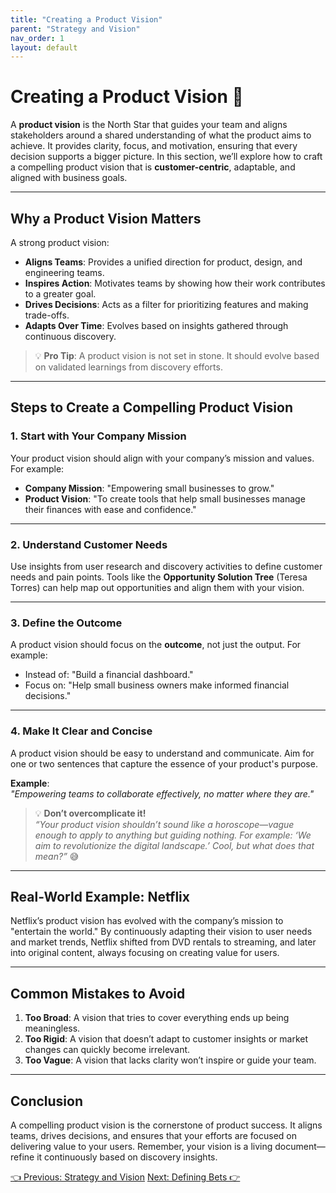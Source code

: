 ```yaml
---
title: "Creating a Product Vision"
parent: "Strategy and Vision"
nav_order: 1
layout: default
---
```


# Creating a Product Vision 🌟

A **product vision** is the North Star that guides your team and aligns stakeholders around a shared understanding of what the product aims to achieve. It provides clarity, focus, and motivation, ensuring that every decision supports a bigger picture. In this section, we’ll explore how to craft a compelling product vision that is **customer-centric**, adaptable, and aligned with business goals.

---

## Why a Product Vision Matters

A strong product vision:
- **Aligns Teams**: Provides a unified direction for product, design, and engineering teams.
- **Inspires Action**: Motivates teams by showing how their work contributes to a greater goal.
- **Drives Decisions**: Acts as a filter for prioritizing features and making trade-offs.
- **Adapts Over Time**: Evolves based on insights gathered through continuous discovery.

> 💡 **Pro Tip**: A product vision is not set in stone. It should evolve based on validated learnings from discovery efforts.

---

## Steps to Create a Compelling Product Vision

### 1. **Start with Your Company Mission**
Your product vision should align with your company’s mission and values. For example:
- **Company Mission**: "Empowering small businesses to grow."
- **Product Vision**: "To create tools that help small businesses manage their finances with ease and confidence."

---

### 2. **Understand Customer Needs**
Use insights from user research and discovery activities to define customer needs and pain points. Tools like the **Opportunity Solution Tree** (Teresa Torres) can help map out opportunities and align them with your vision.

---

### 3. **Define the Outcome**
A product vision should focus on the **outcome**, not just the output. For example:
- Instead of: "Build a financial dashboard."
- Focus on: "Help small business owners make informed financial decisions."

---

### 4. **Make It Clear and Concise**
A product vision should be easy to understand and communicate. Aim for one or two sentences that capture the essence of your product's purpose.

**Example**:  
*"Empowering teams to collaborate effectively, no matter where they are."*

> 💡 **Don’t overcomplicate it!**  
*“Your product vision shouldn’t sound like a horoscope—vague enough to apply to anything but guiding nothing. For example: ‘We aim to revolutionize the digital landscape.’ Cool, but what does that mean?”* 😅

---

## Real-World Example: Netflix

Netflix’s product vision has evolved with the company’s mission to "entertain the world." By continuously adapting their vision to user needs and market trends, Netflix shifted from DVD rentals to streaming, and later into original content, always focusing on creating value for users.

---

## Common Mistakes to Avoid

1. **Too Broad**: A vision that tries to cover everything ends up being meaningless.  
2. **Too Rigid**: A vision that doesn’t adapt to customer insights or market changes can quickly become irrelevant.  
3. **Too Vague**: A vision that lacks clarity won’t inspire or guide your team.

---

## Conclusion

A compelling product vision is the cornerstone of product success. It aligns teams, drives decisions, and ensures that your efforts are focused on delivering value to your users. Remember, your vision is a living document—refine it continuously based on discovery insights.

<div class="nav-buttons">
    <a href="../3-strategy-and-vision/index" class="btn btn-secondary">👈 Previous: Strategy and Vision</a>
    <a href="../3-strategy-and-vision/defining-bets" class="btn btn-primary">Next: Defining Bets 👉</a>
</div>